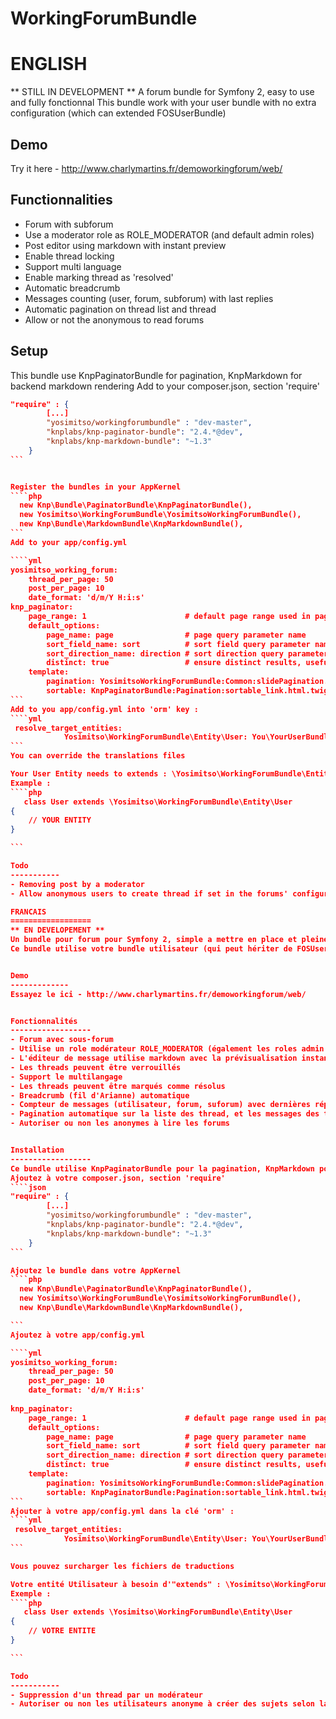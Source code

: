 WorkingForumBundle
==================

ENGLISH
=================
** STILL IN DEVELOPMENT **
A forum bundle for Symfony 2, easy to use and fully fonctionnal
This bundle work with your user bundle with no extra configuration (which can extended FOSUserBundle)

Demo
-------------
Try it here - http://www.charlymartins.fr/demoworkingforum/web/


Functionnalities
------------------
- Forum with subforum
- Use a moderator role as ROLE_MODERATOR (and default admin roles)
- Post editor using markdown with instant preview
- Enable thread locking
- Support multi language
- Enable marking thread as 'resolved'
- Automatic breadcrumb
- Messages counting (user, forum, subforum) with last replies
- Automatic pagination on thread list and thread
- Allow or not the anonymous to read forums


Setup
------------------
This bundle use KnpPaginatorBundle for pagination, KnpMarkdown for backend markdown rendering
Add to your composer.json, section 'require'
````json
"require" : {
        [...]
        "yosimitso/workingforumbundle" : "dev-master",
        "knplabs/knp-paginator-bundle": "2.4.*@dev",
        "knplabs/knp-markdown-bundle": "~1.3"
    }
```


Register the bundles in your AppKernel
````php
  new Knp\Bundle\PaginatorBundle\KnpPaginatorBundle(),
  new Yosimitso\WorkingForumBundle\YosimitsoWorkingForumBundle(),
  new Knp\Bundle\MarkdownBundle\KnpMarkdownBundle(),
```
Add to your app/config.yml

````yml
yosimitso_working_forum:
    thread_per_page: 50
    post_per_page: 10
    date_format: 'd/m/Y H:i:s'
knp_paginator:
    page_range: 1                      # default page range used in pagination control
    default_options:
        page_name: page                # page query parameter name
        sort_field_name: sort          # sort field query parameter name
        sort_direction_name: direction # sort direction query parameter name
        distinct: true                 # ensure distinct results, useful when ORM queries are using GROUP BY statements
    template:
        pagination: YosimitsoWorkingForumBundle:Common:slidePagination.html.twig     # sliding pagination controls template
        sortable: KnpPaginatorBundle:Pagination:sortable_link.html.twig # sort link template
```
Add to you app/config.yml into 'orm' key :
````yml
 resolve_target_entities:
            Yosimitso\WorkingForumBundle\Entity\User: You\YourUserBundle\Entity\YourUser
```
You can override the translations files

Your User Entity needs to extends : \Yosimitso\WorkingForumBundle\Entity\User
Example :
````php
   class User extends \Yosimitso\WorkingForumBundle\Entity\User
{
    // YOUR ENTITY
}

```

Todo
-----------
- Removing post by a moderator
- Allow anonymous users to create thread if set in the forums' configuration

FRANCAIS
==================
** EN DEVELOPEMENT **
Un bundle pour forum pour Symfony 2, simple a mettre en place et pleinement fonctionnel
Ce bundle utilise votre bundle utilisateur (qui peut hériter de FOSUserBundle)


Demo
-------------
Essayez le ici - http://www.charlymartins.fr/demoworkingforum/web/


Fonctionnalités
------------------
- Forum avec sous-forum
- Utilise un role modérateur ROLE_MODERATOR (également les roles admin par défaut)
- L'éditeur de message utilise markdown avec la prévisualisation instantanée
- Les threads peuvent être verrouillés
- Support le multilangage
- Les threads peuvent être marqués comme résolus
- Breadcrumb (fil d'Arianne) automatique
- Compteur de messages (utilisateur, forum, suforum) avec dernières réponses
- Pagination automatique sur la liste des thread, et les messages des threads
- Autoriser ou non les anonymes à lire les forums


Installation
------------------
Ce bundle utilise KnpPaginatorBundle pour la pagination, KnpMarkdown pour le parsage du markdown dans le backend
Ajoutez à votre composer.json, section 'require'
````json
"require" : {
        [...]
        "yosimitso/workingforumbundle" : "dev-master",
        "knplabs/knp-paginator-bundle": "2.4.*@dev",
        "knplabs/knp-markdown-bundle": "~1.3"
    }
```

Ajoutez le bundle dans votre AppKernel
````php
  new Knp\Bundle\PaginatorBundle\KnpPaginatorBundle(),
  new Yosimitso\WorkingForumBundle\YosimitsoWorkingForumBundle(),
  new Knp\Bundle\MarkdownBundle\KnpMarkdownBundle(),

```
Ajoutez à votre app/config.yml

````yml
yosimitso_working_forum:
    thread_per_page: 50
    post_per_page: 10
    date_format: 'd/m/Y H:i:s'
	
knp_paginator:
    page_range: 1                      # default page range used in pagination control
    default_options:
        page_name: page                # page query parameter name
        sort_field_name: sort          # sort field query parameter name
        sort_direction_name: direction # sort direction query parameter name
        distinct: true                 # ensure distinct results, useful when ORM queries are using GROUP BY statements
    template:
        pagination: YosimitsoWorkingForumBundle:Common:slidePagination.html.twig     # sliding pagination controls template
        sortable: KnpPaginatorBundle:Pagination:sortable_link.html.twig # sort link template
```   
Ajouter à votre app/config.yml dans la clé 'orm' :
````yml
 resolve_target_entities:
            Yosimitso\WorkingForumBundle\Entity\User: You\YourUserBundle\Entity\YourUser
```

Vous pouvez surcharger les fichiers de traductions

Votre entité Utilisateur à besoin d'"extends" : \Yosimitso\WorkingForumBundle\Entity\User
Exemple :
````php
   class User extends \Yosimitso\WorkingForumBundle\Entity\User
{
    // VOTRE ENTITE
}

```

Todo
-----------
- Suppression d'un thread par un modérateur
- Autoriser ou non les utilisateurs anonyme à créer des sujets selon la configuration du forum
